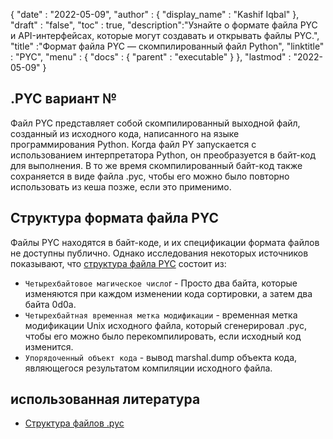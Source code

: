 {
  "date" : "2022-05-09",
  "author" : {
    "display_name" : "Kashif Iqbal"
},
  "draft" : "false",
  "toc" : true,
  "description":"Узнайте о формате файла PYC и API-интерфейсах, которые могут создавать и открывать файлы PYC.",
  "title" :"Формат файла PYC — скомпилированный файл Python",
  "linktitle" : "PYC",
  "menu" : {
    "docs" : {
      "parent" : "executable"
}
},
  "lastmod" : "2022-05-09"
}

## .PYC вариант №

Файл PYC представляет собой скомпилированный выходной файл, созданный из исходного кода, написанного на языке программирования Python. Когда файл PY запускается с использованием интерпретатора Python, он преобразуется в байт-код для выполнения. В то же время скомпилированный байт-код также сохраняется в виде файла .pyc, чтобы его можно было повторно использовать из кеша позже, если это применимо.

## Структура формата файла PYC

Файлы PYC находятся в байт-коде, и их спецификации формата файлов не доступны публично. Однако исследования некоторых источников показывают, что [структура файла PYC](https://nedbatchelder.com/blog/200804/the_structure_of_pyc_files.html) состоит из:

* `Четырехбайтовое магическое число`r - Просто два байта, которые изменяются при каждом изменении кода сортировки, а затем два байта 0d0a.
* `Четырехбайтная временная метка модификации` - временная метка модификации Unix исходного файла, который сгенерировал .pyc, чтобы его можно было перекомпилировать, если исходный код изменится.
* `Упорядоченный объект кода` - вывод marshal.dump объекта кода, являющегося результатом компиляции исходного файла.

## использованная литература

* [Структура файлов .pyc](https://nedbatchelder.com/blog/200804/the_structure_of_pyc_files.html)

